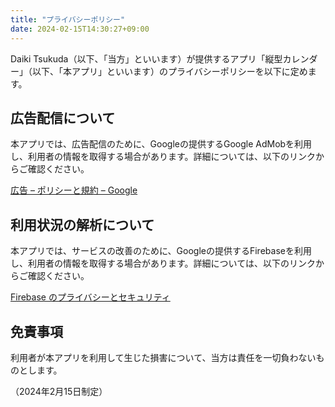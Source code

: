 ```yaml
---
title: "プライバシーポリシー"
date: 2024-02-15T14:30:27+09:00
---
```


Daiki Tsukuda（以下、「当方」といいます）が提供するアプリ「縦型カレンダー」（以下、「本アプリ」といいます）のプライバシーポリシーを以下に定めます。

## 広告配信について
本アプリでは、広告配信のために、Googleの提供するGoogle AdMobを利用し、利用者の情報を取得する場合があります。詳細については、以下のリンクからご確認ください。

[広告 – ポリシーと規約 – Google](https://policies.google.com/technologies/ads?hl=ja)

## 利用状況の解析について
本アプリでは、サービスの改善のために、Googleの提供するFirebaseを利用し、利用者の情報を取得する場合があります。詳細については、以下のリンクからご確認ください。

[Firebase のプライバシーとセキュリティ](https://firebase.google.com/support/privacy?hl=ja)

## 免責事項
利用者が本アプリを利用して生じた損害について、当方は責任を一切負わないものとします。

（2024年2月15日制定）
